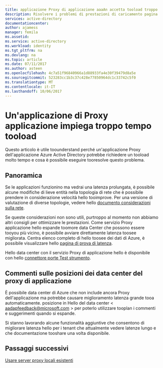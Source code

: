 ```yaml
---
title: applicazione Proxy di applicazione aaaAn accetta tooload troppo lungo | Documenti Microsoft
description: Risolvere i problemi di prestazioni di caricamento pagina con hello Proxy dell'applicazione Azure Active
services: active-directory
documentationcenter: 
author: ajamess
manager: femila
ms.assetid: 
ms.service: active-directory
ms.workload: identity
ms.tgt_pltfrm: na
ms.devlang: na
ms.topic: article
ms.date: 07/11/2017
ms.author: asteen
ms.openlocfilehash: 4c7a51f96840966a1d88933fa4e30f39479d8a5e
ms.sourcegitcommit: 523283cc1b3c37c428e77850964dc1c33742c5f0
ms.translationtype: MT
ms.contentlocale: it-IT
ms.lasthandoff: 10/06/2017
---
```

# <a name="an-application-proxy-application-takes-too-long-tooload"></a>Un'applicazione di Proxy applicazione impiega troppo tempo tooload

Questo articolo è utile toounderstand perché un'applicazione Proxy dell'applicazione Azure Active Directory potrebbe richiedere un tooload molto tempo e cosa è possibile eseguire tooresolve questo problema.

## <a name="overview"></a>Panoramica
Se le applicazioni funzionino ma vedrai una latenza prolungata, è possibile alcune modifiche di lieve entità nella topologia di rete che è possibile prendere in considerazione velocità hello tooimprove. Per una versione di valutazione di diverse topologie, vedere hello [documento considerazioni sulla rete](https://docs.microsoft.com/azure/active-directory/application-proxy-network-topology-considerations).

Se queste considerazioni non sono utili, purtroppo al momento non abbiamo altri consigli per ottimizzare le prestazioni. Come servizio Proxy applicazione hello espande toomore data Center che possono essere tooyou più vicino, è possibile avviare direttamente latenza toosee migliorata. Centra elenco completo di hello toosee dei dati di Azure, è possibile visualizzare hello [pagina di prova di latenza](http://www.azurespeed.com/Azure/Latency). 

Hello data center con il servizio Proxy di applicazione hello è disponibile con hello [connettore porte Test strumento](https://aadap-portcheck.connectorporttest.msappproxy.net/). 

## <a name="feedback-on-application-proxy-data-center-locations"></a>Commenti sulle posizioni dei data center del proxy di applicazione 
È possibile data center di Azure che non include ancora Proxy dell'applicazione ma potrebbe causare miglioramento latenza grande tooa automaticamente. posizione in Hello del data center < aadapfeedback@microsoft.com > per poterlo utilizzare tooplan i commenti e suggerimenti quando si espande.

Si stanno lavorando alcune funzionalità aggiuntive che consentono di migliorare latenza hello per i tenant che attualmente vedere latenze lungo e che documentazione tooshare una volta disponibile.

## <a name="next-steps"></a>Passaggi successivi
[Usare server proxy locali esistenti](application-proxy-working-with-proxy-servers.md)
